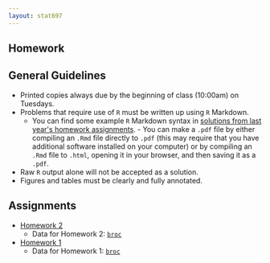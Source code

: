 ```yaml
---
layout: stat697
---
```

  
Homework
-------

## General Guidelines
* Printed copies always due by the beginning of class (10:00am) on Tuesdays.
* Problems that require use of `R` must be written up using `R` Markdown. 
    - You can find some example `R` Markdown syntax in [solutions from last year's homework assignments](https://github.com/maryclare/atsa/homework).     - You can make a `.pdf` file by either compiling an `.Rmd` file directly to `.pdf` (this may require that you have additional software installed on your computer) or by compiling an `.Rmd` file to `.html`, opening it in your browser, and then saving it as a `.pdf`.
* Raw `R` output alone will not be accepted as a solution.
* Figures and tables must be clearly and fully annotated.


## Assignments
* [Homework 2](https://maryclare.github.io/stat697/content/homework/hw_2.pdf)
  - Data for Homework 2: [`broc`](https://maryclare.github.io/stat697/content/data/broc.RData)
* [Homework 1](https://maryclare.github.io/stat697/content/homework/hw_1.pdf)
  - Data for Homework 1: [`broc`](https://maryclare.github.io/stat697/content/data/broc.RData)



    